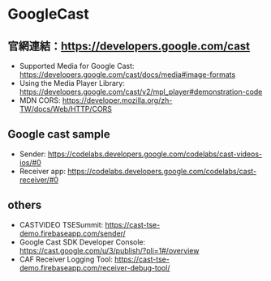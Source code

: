 # GoogleCast

## 官網連結：https://developers.google.com/cast 
- Supported Media for Google Cast: https://developers.google.com/cast/docs/media#image-formats
- Using the Media Player Library: https://developers.google.com/cast/v2/mpl_player#demonstration-code
- MDN CORS: https://developer.mozilla.org/zh-TW/docs/Web/HTTP/CORS

## Google cast sample
- Sender: https://codelabs.developers.google.com/codelabs/cast-videos-ios/#0
- Receiver app: https://codelabs.developers.google.com/codelabs/cast-receiver/#0

## others
- CASTVIDEO TSESummit: https://cast-tse-demo.firebaseapp.com/sender/
- Google Cast SDK Developer Console: https://cast.google.com/u/3/publish/?pli=1#/overview
- CAF Receiver Logging Tool: https://cast-tse-demo.firebaseapp.com/receiver-debug-tool/
